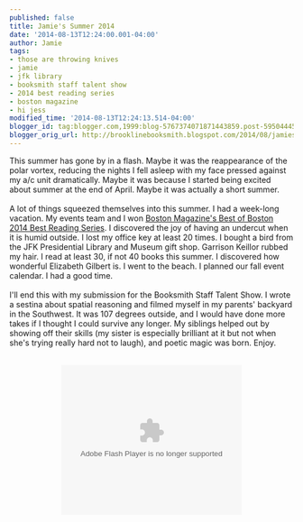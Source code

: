 ```yaml
---
published: false
title: Jamie's Summer 2014
date: '2014-08-13T12:24:00.001-04:00'
author: Jamie
tags:
- those are throwing knives
- jamie
- jfk library
- booksmith staff talent show
- 2014 best reading series
- boston magazine
- hi jess
modified_time: '2014-08-13T12:24:13.514-04:00'
blogger_id: tag:blogger.com,1999:blog-5767374071871443859.post-5950444549642757333
blogger_orig_url: http://brooklinebooksmith.blogspot.com/2014/08/jamies-summer-2014.html
---
```


This summer has gone by in a flash. Maybe it was the reappearance of the polar vortex, reducing the nights I fell asleep with my face pressed against my a/c unit dramatically. Maybe it was because I started being excited about summer at the end of April. Maybe it was actually a short summer.<br /><br />A lot of things squeezed themselves into this summer. I had a week-long vacation. My events team and I won <a href="http://www.bostonmagazine.com/best-of-boston/2014/brookline-booksmith-12/" target="_blank">Boston Magazine's Best of Boston 2014 Best Reading Series</a>. I discovered the joy of having an undercut when it is humid outside. I lost my office key at least 20 times. I bought a bird from the JFK Presidential Library and Museum gift shop. Garrison Keillor rubbed my hair. I read at least 30, if not 40 books this summer. I discovered how wonderful Elizabeth Gilbert is. I went to the beach. I planned our fall event calendar. I had a good time.<br /><br />I'll end this with my submission for the Booksmith Staff Talent Show. I wrote a sestina about spatial reasoning and filmed myself in my parents' backyard in the Southwest. It was 107 degrees outside, and I would have done more takes if I thought I could survive any longer. My siblings helped out by showing off their skills (my sister is especially brilliant at it but not when she's trying really hard not to laugh), and poetic magic was born. Enjoy.<br /><br /><div class="separator" style="clear: both; text-align: center;"><object width="320" height="266" class="BLOG_video_class" id="BLOG_video-81726b943fab8054" classid="clsid:D27CDB6E-AE6D-11cf-96B8-444553540000" codebase="http://download.macromedia.com/pub/shockwave/cabs/flash/swflash.cab#version=6,0,40,0"><param name="movie" value="//www.youtube.com/get_player"><param name="bgcolor" value="#FFFFFF"><param name="allowfullscreen" value="true"><param name="flashvars" value="flvurl=http://redirector.googlevideo.com/videoplayback?id%3D81726b943fab8054%26itag%3D5%26source%3Dblogger%26app%3Dblogger%26cmo%3Dsensitive_content%253Dyes%26ip%3D0.0.0.0%26ipbits%3D0%26expire%3D1451299849%26sparams%3Did,itag,source,ip,ipbits,expire%26signature%3D7AB0BAA46F450A14F8B0ADF432E75C8AA26A5F65.BA5045998C38674F7A47DC739883DBDAE09497C0%26key%3Dck2&amp;iurl=http://video.google.com/ThumbnailServer2?app%3Dblogger%26contentid%3D81726b943fab8054%26offsetms%3D5000%26itag%3Dw160%26sigh%3DGPiGc0hh8LTKIA0SlkhE-Ka1I10&amp;autoplay=0&amp;ps=blogger"><embed src="//www.youtube.com/get_player" type="application/x-shockwave-flash" width="320" height="266" bgcolor="#FFFFFF" flashvars="flvurl=http://redirector.googlevideo.com/videoplayback?id%3D81726b943fab8054%26itag%3D5%26source%3Dblogger%26app%3Dblogger%26cmo%3Dsensitive_content%253Dyes%26ip%3D0.0.0.0%26ipbits%3D0%26expire%3D1451299849%26sparams%3Did,itag,source,ip,ipbits,expire%26signature%3D7AB0BAA46F450A14F8B0ADF432E75C8AA26A5F65.BA5045998C38674F7A47DC739883DBDAE09497C0%26key%3Dck2&iurl=http://video.google.com/ThumbnailServer2?app%3Dblogger%26contentid%3D81726b943fab8054%26offsetms%3D5000%26itag%3Dw160%26sigh%3DGPiGc0hh8LTKIA0SlkhE-Ka1I10&autoplay=0&ps=blogger" allowFullScreen="true" /></object></div><br />